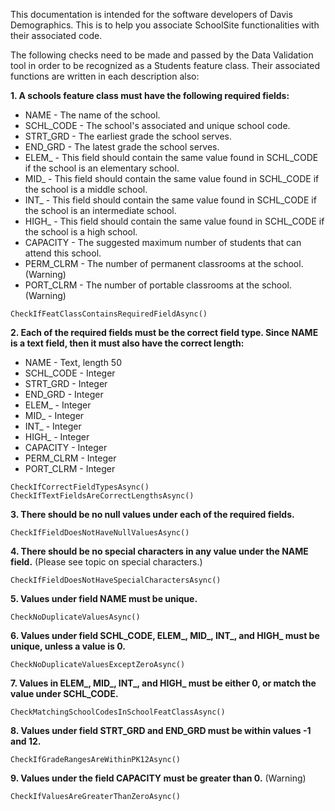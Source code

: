 This documentation is intended for the software developers of Davis Demographics. This is to help you associate SchoolSite functionalities with their associated code.

The following checks need to be made and passed by the Data Validation tool in order to be recognized as a Students feature class. Their associated functions are written in each description also:

**1. A schools feature class must have the following required fields:**

* NAME - The name of the school.
* SCHL_CODE - The school's associated and unique school code.
* STRT_GRD - The earliest grade the school serves.
* END_GRD - The latest grade the school serves.
* ELEM_ - This field should contain the same value found in SCHL_CODE if the school is an elementary school. 
* MID_ - This field should contain the same value found in SCHL_CODE if the school is a middle school. 
* INT_ - This field should contain the same value found in SCHL_CODE if the school is an intermediate school. 
* HIGH_ - This field should contain the same value found in SCHL_CODE if the school is a high school. 
* CAPACITY - The suggested maximum number of students that can attend this school.
* PERM_CLRM - The number of permanent classrooms at the school. (Warning)
* PORT_CLRM - The number of portable classrooms at the school. (Warning)

`CheckIfFeatClassContainsRequiredFieldAsync()`

**2. Each of the required fields must be the correct field type. Since NAME is a text field, then it must also have the correct length:**

* NAME - Text, length 50
* SCHL_CODE - Integer
* STRT_GRD - Integer
* END_GRD - Integer
* ELEM_ - Integer
* MID_ - Integer
* INT_ - Integer
* HIGH_ - Integer
* CAPACITY - Integer
* PERM_CLRM - Integer
* PORT_CLRM - Integer

`CheckIfCorrectFieldTypesAsync()` 
`CheckIfTextFieldsAreCorrectLengthsAsync()`

**3. There should be no null values under each of the required fields.**

`CheckIfFieldDoesNotHaveNullValuesAsync()`

**4. There should be no special characters in any value under the NAME field.** (Please see topic on special characters.)

`CheckIfFieldDoesNotHaveSpecialCharactersAsync()`

**5. Values under field NAME must be unique.**

`CheckNoDuplicateValuesAsync()`

**6. Values under field SCHL_CODE, ELEM_, MID_, INT_, and HIGH_ must be unique, unless a value is 0.**

`CheckNoDuplicateValuesExceptZeroAsync()`

**7. Values in ELEM_, MID_, INT_, and HIGH_ must be either 0, or match the value under SCHL_CODE.**

`CheckMatchingSchoolCodesInSchoolFeatClassAsync()`

**8. Values under field STRT_GRD and END_GRD must be within values -1 and 12.**

`CheckIfGradeRangesAreWithinPK12Async()`

**9. Values under the field CAPACITY must be greater than 0.** (Warning)

`CheckIfValuesAreGreaterThanZeroAsync()`
